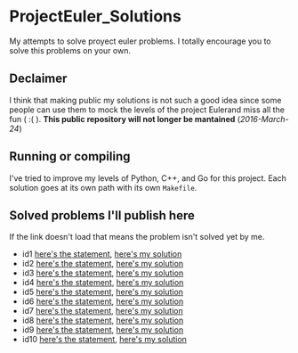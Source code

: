# ProjectEuler_Solutions
My attempts to solve proyect euler problems. I totally encourage you to solve this problems on your own.

## Declaimer
I think that making public my solutions is not such a good idea since some people can use them to mock the levels of the project Eulerand miss all the fun ( :( ). **This public repository will not longer be mantained** (*2016-March-24*)

## Running or compiling
I've tried to improve my levels of Python, C++, and Go for this project.
Each solution goes at its own path with its own `Makefile`.

## Solved problems I'll publish here

If the link doesn't load that means the problem isn't solved yet by me.

* id1  [here's the statement](https://projecteuler.net/problem=1), [here's my solution](https://github.com/Daniel-M/ProyectEuler_Solutions/tree/master/id1)  
* id2  [here's the statement](https://projecteuler.net/problem=2), [here's my solution](https://github.com/Daniel-M/ProyectEuler_Solutions/tree/master/id2)   
* id3  [here's the statement](https://projecteuler.net/problem=3), [here's my solution](https://github.com/Daniel-M/ProyectEuler_Solutions/tree/master/id3)   
* id4  [here's the statement](https://projecteuler.net/problem=4), [here's my solution](https://github.com/Daniel-M/ProyectEuler_Solutions/tree/master/id4)   
* id5  [here's the statement](https://projecteuler.net/problem=5), [here's my solution](https://github.com/Daniel-M/ProyectEuler_Solutions/tree/master/id5)   
* id6  [here's the statement](https://projecteuler.net/problem=6), [here's my solution](https://github.com/Daniel-M/ProyectEuler_Solutions/tree/master/id6)   
* id7  [here's the statement](https://projecteuler.net/problem=7), [here's my solution](https://github.com/Daniel-M/ProyectEuler_Solutions/tree/master/id7)   
* id8  [here's the statement](https://projecteuler.net/problem=8), [here's my solution](https://github.com/Daniel-M/ProyectEuler_Solutions/tree/master/id8)   
* id9  [here's the statement](https://projecteuler.net/problem=9), [here's my solution](https://github.com/Daniel-M/ProyectEuler_Solutions/tree/master/id9)   
* id10  [here's the statement](https://projecteuler.net/problem=10), [here's my solution](https://github.com/Daniel-M/ProyectEuler_Solutions/tree/master/id10)   
